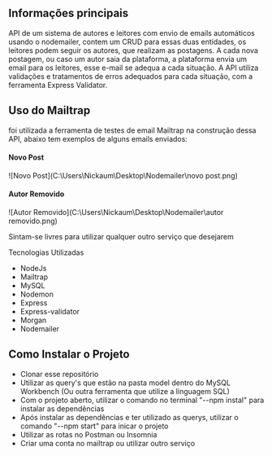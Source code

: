 ## Informações principais

API de um sistema de autores e leitores com envio de emails automáticos usando o nodemailer, contem um CRUD para essas duas entidades, os leitores podem seguir os autores, que realizam as postagens.
A cada nova postagem, ou caso um autor saia da plataforma, a plataforma envia um email para os leitores, esse e-mail se adequa a cada situação.
A API utiliza validações e tratamentos de erros adequados para cada situação, com a ferramenta Express Validator.

## Uso do Mailtrap
foi utilizada a ferramenta de testes de email Mailtrap na construção dessa API, abaixo tem exemplos de alguns emails enviados:

#### Novo Post
![Novo Post](C:\Users\Nickaum\Desktop\Nodemailer\novo post.png)

#### Autor Removido
![Autor Removido](C:\Users\Nickaum\Desktop\Nodemailer\autor removido.png)

Sintam-se livres para utilizar qualquer outro serviço que desejarem

Tecnologias Utilizadas

- NodeJs
- Mailtrap
- MySQL
- Nodemon
- Express
- Express-validator
- Morgan
- Nodemailer

## Como Instalar o Projeto
- Clonar esse repositório
- Utilizar as query's que estão na pasta model dentro do MySQL Workbench (Ou outra ferramenta que utilize a linguagem SQL)
- Com o projeto aberto, utilizar o comando no terminal "--npm instal" para instalar as dependências
- Após instalar as dependências e ter utilizado as querys, utilizar o comando "--npm start" para inicar o projeto
- Utilizar as rotas no Postman ou Insomnia
- Criar uma conta no mailtrap ou utilizar outro serviço